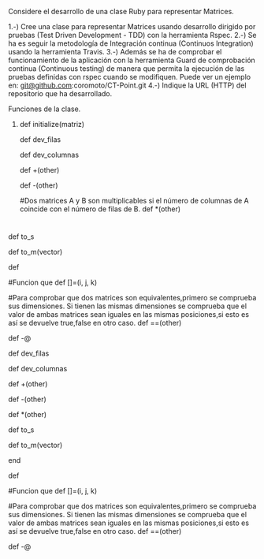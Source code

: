 Considere el desarrollo de una clase Ruby para representar Matrices. 

1.-) Cree una clase para representar Matrices usando desarrollo dirigido por pruebas (Test Driven Development - TDD) con la herramienta Rspec. 
2.-) Se ha es seguir la metodología de Integración continua (Continuos Integration) usando la herramienta Travis. 
3.-) Además se ha de comprobar el funcionamiento de la aplicación con la herramienta Guard de comprobación continua (Continuous testing) de manera que permita la ejecución de las pruebas definidas con rspec cuando se modifiquen. Puede ver un ejemplo en:  git@github.com:coromoto/CT-Point.git
4.-) Indique la URL (HTTP) del repositorio que ha desarrollado.

Funciones de la clase.

1. def initialize(matriz)
      
  

   def dev_filas
   
   
   def dev_columnas
    
   
   def +(other)
      
   
   def -(other)
     
   
   #Dos matrices A y B son multiplicables si el número de columnas de A coincide con el número de filas de B.
   def *(other)
#      

   def to_s
     
   
   def to_m(vector)
   
   
   def [](i,j)
    
   
   #Funcion que 
   def []=(i, j, k)
    
   #Para comprobar que dos matrices son equivalentes,primero se comprueba sus dimensiones. Si tienen las mismas dimensiones se comprueba que el valor de ambas matrices sean iguales en las mismas posiciones,si esto es así se devuelve true,false en otro caso.
   def ==(other)
    
   
   def -@ 
  
   def dev_filas
      
   
   def dev_columnas
      
   
   def +(other)
      
   
   def -(other)
     
   def *(other)
   
   def to_s
     
  
   
   def to_m(vector)
        
     
   end
   

  
   
   def [](i,j)
     
   
   #Funcion que 
   def []=(i, j, k)
      
   
   #Para comprobar que dos matrices son equivalentes,primero se comprueba sus dimensiones. Si tienen las mismas dimensiones se comprueba que el valor de ambas matrices sean iguales en las mismas posiciones,si esto es así se devuelve true,false en otro caso.
   def ==(other)
    
   
   def -@ 
   
  
   

